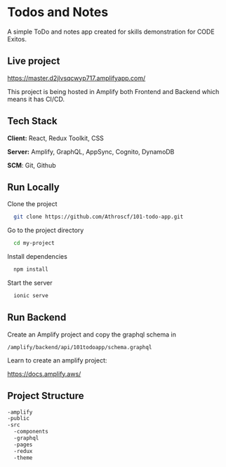 
# Todos and Notes

A simple ToDo and notes app created for skills demonstration for CODE Exitos.

## Live project

https://master.d2jlvsqcwyp717.amplifyapp.com/

This project is being hosted in Amplify both Frontend and Backend which means it has CI/CD.

## Tech Stack

**Client:** React, Redux Toolkit, CSS

**Server:** Amplify, GraphQL, AppSync, Cognito, DynamoDB

**SCM**: Git, Github
## Run Locally

Clone the project

```bash
  git clone https://github.com/Athroscf/101-todo-app.git
```

Go to the project directory

```bash
  cd my-project
```

Install dependencies

```bash
  npm install
```

Start the server

```bash
  ionic serve
```

## Run Backend

Create an Amplify project and copy the graphql schema in

```
/amplify/backend/api/101todoapp/schema.graphql
```

Learn to create an amplify project:

https://docs.amplify.aws/


## Project Structure

```bash
-amplify
-public
-src
  -components
  -graphql
  -pages
  -redux
  -theme
```